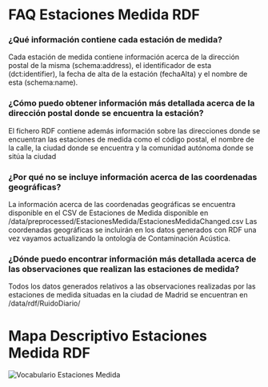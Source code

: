 # FAQ Estaciones Medida RDF

### ¿Qué información contiene cada estación de medida?
Cada estación de medida contiene información acerca de la dirección postal de la misma (schema:address), el identificador de esta (dct:identifier), la fecha de alta de la estación (fechaAlta) y el nombre de esta (schema:name).

### ¿Cómo puedo obtener información más detallada acerca de la dirección postal donde se encuentra la estación?
El fichero RDF contiene además información sobre las direcciones donde se encuentran las estaciones de medida como el código postal, el nombre de la calle, la ciudad donde se encuentra y la comunidad autónoma donde se sitúa la ciudad 

### ¿Por qué no se incluye información acerca de las coordenadas geográficas?
La información acerca de las coordenadas geográficas se encuentra disponible en el CSV de Estaciones de Medida disponible en /data/preprocessed/EstacionesMedida/EstacionesMedidaChanged.csv
Las coordenadas geográficas se incluirán en los datos generados con RDF una vez vayamos actualizando la ontología de Contaminación Acústica.

### ¿Dónde puedo encontrar información más detallada acerca de las observaciones que realizan las estaciones de medida?
Todos los datos generados relativos a las observaciones realizadas por las estaciones de medida situadas en la ciudad de Madrid se encuentran en /data/rdf/RuidoDiario/

# Mapa Descriptivo Estaciones Medida RDF
![Vocabulario Estaciones Medida](https://user-images.githubusercontent.com/43373725/111786367-01c84d00-88be-11eb-8610-f79bd441217c.png)
